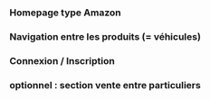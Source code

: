 ### Homepage type Amazon



### Navigation entre les produits (= véhicules)



### Connexion / Inscription



### optionnel : section vente entre particuliers

